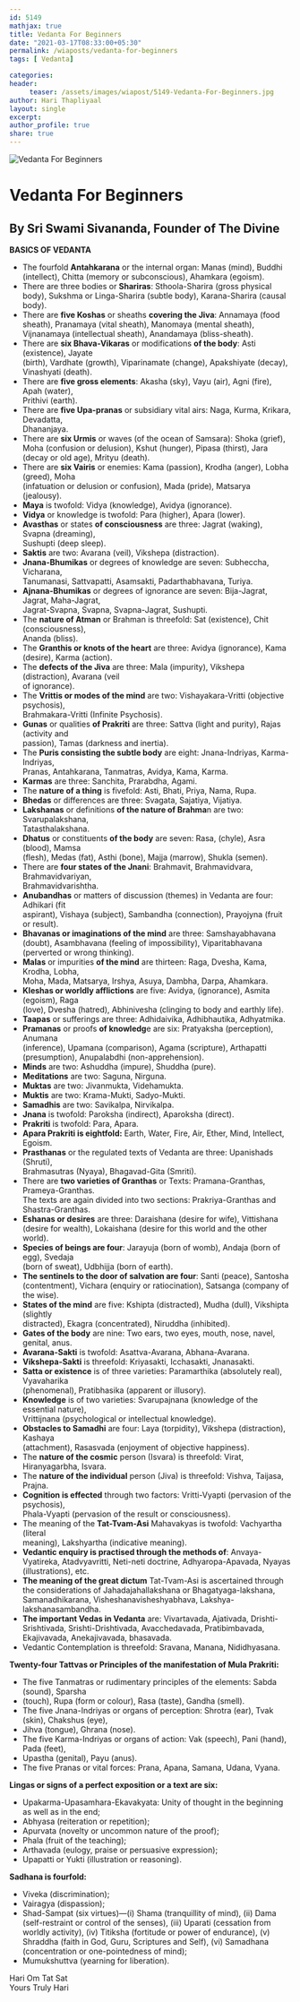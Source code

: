 ```yaml
--- 
id: 5149
mathjax: true  
title: Vedanta For Beginners
date: "2021-03-17T08:33:00+05:30"
permalink: /wiaposts/vedanta-for-beginners
tags: [ Vedanta]    

categories: 
header:
     teaser: /assets/images/wiapost/5149-Vedanta-For-Beginners.jpg
author: Hari Thapliyaal 
layout: single
excerpt:  
author_profile: true 
share: true 
---
```


![Vedanta For Beginners](/assets/images/wiapost/5149-Vedanta-For-Beginners.jpg)     
   
# Vedanta For Beginners   
    
## By Sri Swami Sivananda, Founder of The Divine    
   
**BASICS OF VEDANTA**    
    
- The fourfold **Antahkarana** or the internal organ: Manas (mind), Buddhi (intellect), Chitta (memory or subconscious), Ahamkara (egoism).    
- There are three bodies or **Shariras**: Sthoola-Sharira (gross physical body), Sukshma or Linga-Sharira (subtle body), Karana-Sharira (causal body).    
- There are **five Koshas** or sheaths **covering the Jiva**: Annamaya (food sheath), Pranamaya (vital sheath), Manomaya (mental sheath), Vijnanamaya (intellectual sheath), Anandamaya (bliss-sheath).    
- There are **six Bhava-Vikaras** or modifications **of the body**: Asti (existence), Jayate     
 (birth), Vardhate (growth), Viparinamate (change), Apakshiyate (decay), Vinashyati (death).    
- There are **five gross elements**: Akasha (sky), Vayu (air), Agni (fire), Apah (water),     
 Prithivi (earth).    
- There are **five Upa-pranas** or subsidiary vital airs: Naga, Kurma, Krikara, Devadatta,     
 Dhananjaya.    
- There are **six Urmis** or waves (of the ocean of Samsara): Shoka (grief), Moha (confusion or delusion), Kshut (hunger), Pipasa (thirst), Jara (decay or old age), Mrityu (death).    
- There are **six Vairis** or enemies: Kama (passion), Krodha (anger), Lobha (greed), Moha     
 (infatuation or delusion or confusion), Mada (pride), Matsarya (jealousy).    
- **Maya** is twofold: Vidya (knowledge), Avidya (ignorance).    
- **Vidya** or knowledge is twofold: Para (higher), Apara (lower).    
- **Avasthas** or states **of consciousness** are three: Jagrat (waking), Svapna (dreaming),     
 Sushupti (deep sleep).    
- **Saktis** are two: Avarana (veil), Vikshepa (distraction).    
- **Jnana-Bhumikas** or degrees of knowledge are seven: Subheccha, Vicharana,     
 Tanumanasi, Sattvapatti, Asamsakti, Padarthabhavana, Turiya.    
- **Ajnana-Bhumikas** or degrees of ignorance are seven: Bija-Jagrat, Jagrat, Maha-Jagrat,     
 Jagrat-Svapna, Svapna, Svapna-Jagrat, Sushupti.    
- The **nature of Atman** or Brahman is threefold: Sat (existence), Chit (consciousness),     
 Ananda (bliss).    
- The **Granthis or knots of the heart** are three: Avidya (ignorance), Kama (desire), Karma (action).    
- The **defects of the Jiva** are three: Mala (impurity), Vikshepa (distraction), Avarana (veil     
 of ignorance).    
- The **Vrittis or modes of the mind** are two: Vishayakara-Vritti (objective psychosis),     
 Brahmakara-Vritti (Infinite Psychosis).    
- **Gunas** or qualities **of Prakriti** are three: Sattva (light and purity), Rajas (activity and     
 passion), Tamas (darkness and inertia).    
- The **Puris consisting the subtle body** are eight: Jnana-Indriyas, Karma-Indriyas,     
 Pranas, Antahkarana, Tanmatras, Avidya, Kama, Karma.    
- **Karmas** are three: Sanchita, Prarabdha, Agami.    
- The **nature of a thing** is fivefold: Asti, Bhati, Priya, Nama, Rupa.    
- **Bhedas** or differences are three: Svagata, Sajatiya, Vijatiya.    
- **Lakshanas** or definitions **of the nature of Brahma**n are two: Svarupalakshana,     
 Tatasthalakshana.    
- **Dhatus** or constituents **of the body** are seven: Rasa, (chyle), Asra (blood), Mamsa     
 (flesh), Medas (fat), Asthi (bone), Majja (marrow), Shukla (semen).    
- There are **four states of the Jnani**: Brahmavit, Brahmavidvara, Brahmavidvariyan,     
 Brahmavidvarishtha.    
- **Anubandhas** or matters of discussion (themes) in Vedanta are four: Adhikari (fit     
 aspirant), Vishaya (subject), Sambandha (connection), Prayojyna (fruit or result).    
- **Bhavanas or imaginations of the mind** are three: Samshayabhavana (doubt), Asambhavana (feeling of impossibility), Viparitabhavana (perverted or wrong thinking).    
- **Malas** or impurities **of the mind** are thirteen: Raga, Dvesha, Kama, Krodha, Lobha,     
 Moha, Mada, Matsarya, Irshya, Asuya, Dambha, Darpa, Ahamkara.    
- **Kleshas or worldly afflictions** are five: Avidya, (ignorance), Asmita (egoism), Raga     
 (love), Dvesha (hatred), Abhinivesha (clinging to body and earthly life).    
- **Taapas** or sufferings are three: Adhidaivika, Adhibhautika, Adhyatmika.    
- **Pramanas** or proofs **of knowledg**e are six: Pratyaksha (perception), Anumana     
 (inference), Upamana (comparison), Agama (scripture), Arthapatti (presumption), Anupalabdhi (non-apprehension).    
- **Minds** are two: Ashuddha (impure), Shuddha (pure).    
- **Meditations** are two: Saguna, Nirguna.    
- **Muktas** are two: Jivanmukta, Videhamukta.    
- **Muktis** are two: Krama-Mukti, Sadyo-Mukti.    
- **Samadhis** are two: Savikalpa, Nirvikalpa.    
- **Jnana** is twofold: Paroksha (indirect), Aparoksha (direct).    
- **Prakriti** is twofold: Para, Apara.    
- **Apara Prakriti is eightfold:** Earth, Water, Fire, Air, Ether, Mind, Intellect, Egoism.    
- **Prasthanas** or the regulated texts of Vedanta are three: Upanishads (Shruti),     
 Brahmasutras (Nyaya), Bhagavad-Gita (Smriti).    
- There are **two varieties of Granthas** or Texts: Pramana-Granthas, Prameya-Granthas.     
 The texts are again divided into two sections: Prakriya-Granthas and Shastra-Granthas.    
- **Eshanas or desires** are three: Daraishana (desire for wife), Vittishana (desire for wealth), Lokaishana (desire for this world and the other world).    
- **Species of beings are four**: Jarayuja (born of womb), Andaja (born of egg), Svedaja     
 (born of sweat), Udbhijja (born of earth).    
- **The sentinels to the door of salvation are four**: Santi (peace), Santosha (contentment), Vichara (enquiry or ratiocination), Satsanga (company of the wise).    
- **States of the mind** are five: Kshipta (distracted), Mudha (dull), Vikshipta (slightly     
 distracted), Ekagra (concentrated), Niruddha (inhibited).    
- **Gates of the body** are nine: Two ears, two eyes, mouth, nose, navel, genital, anus.    
- **Avarana-Sakti** is twofold: Asattva-Avarana, Abhana-Avarana.    
- **Vikshepa-Sakti** is threefold: Kriyasakti, Icchasakti, Jnanasakti.    
- **Satta or existence** is of three varieties: Paramarthika (absolutely real), Vyavaharika     
 (phenomenal), Pratibhasika (apparent or illusory).    
- **Knowledge** is of two varieties: Svarupajnana (knowledge of the essential nature),     
 Vrittijnana (psychological or intellectual knowledge).    
- **Obstacles to Samadhi** are four: Laya (torpidity), Vikshepa (distraction), Kashaya     
 (attachment), Rasasvada (enjoyment of objective happiness).    
- The **nature of the cosmic** person (Isvara) is threefold: Virat, Hiranyagarbha, Isvara.    
- The **nature of the individual** person (Jiva) is threefold: Vishva, Taijasa, Prajna.    
- **Cognition is effected** through two factors: Vritti-Vyapti (pervasion of the psychosis),     
 Phala-Vyapti (pervasion of the result or consciousness).    
- The meaning of the **Tat-Tvam-Asi** Mahavakyas is twofold: Vachyartha (literal     
 meaning), Lakshyartha (indicative meaning).    
- **Vedantic enquiry is practised through the methods of**: Anvaya-Vyatireka, Atadvyavritti, Neti-neti doctrine, Adhyaropa-Apavada, Nyayas (illustrations), etc.    
- **The meaning of the great dictum** Tat-Tvam-Asi is ascertained through the considerations of Jahadajahallakshana or Bhagatyaga-lakshana, Samanadhikarana, Visheshanavisheshyabhava, Lakshya-lakshanasambandha.    
- **The important Vedas in Vedanta** are: Vivartavada, Ajativada, Drishti-Srishtivada, Srishti-Drishtivada, Avacchedavada, Pratibimbavada, Ekajivavada, Anekajivavada, bhasavada.    
- Vedantic Contemplation is threefold: Sravana, Manana, Nididhyasana.    
    
**Twenty-four Tattvas or Principles of the manifestation of Mula Prakriti:**    
    
- The five Tanmatras or rudimentary principles of the elements: Sabda (sound), Sparsha    
- (touch), Rupa (form or colour), Rasa (taste), Gandha (smell).    
- The five Jnana-Indriyas or organs of perception: Shrotra (ear), Tvak (skin), Chakshus (eye),    
- Jihva (tongue), Ghrana (nose).    
- The five Karma-Indriyas or organs of action: Vak (speech), Pani (hand), Pada (feet),    
- Upastha (genital), Payu (anus).    
- The five Pranas or vital forces: Prana, Apana, Samana, Udana, Vyana.    
    
**Lingas or signs of a perfect exposition or a text are six:**    
    
- Upakarma-Upasamhara-Ekavakyata: Unity of thought in the beginning as well as in the end;    
- Abhyasa (reiteration or repetition);    
- Apurvata (novelty or uncommon nature of the proof);    
- Phala (fruit of the teaching);    
- Arthavada (eulogy, praise or persuasive expression);    
- Upapatti or Yukti (illustration or reasoning).    
    
**Sadhana is fourfold:**    
    
- Viveka (discrimination);    
- Vairagya (dispassion);    
- Shad-Sampat (six virtues)—(i) Shama (tranquillity of mind), (ii) Dama (self-restraint or control of the senses), (iii) Uparati (cessation from worldly activity), (iv) Titiksha (fortitude or power of endurance), (v) Shraddha (faith in God, Guru, Scriptures and Self), (vi) Samadhana (concentration or one-pointedness of mind);    
- Mumukshuttva (yearning for liberation).    
    
Hari Om Tat Sat     
Yours Truly Hari    
